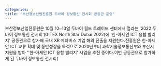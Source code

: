 ```yaml
---
categories: j
title: "부산정보산업진흥원 두바이 정보통신 전시회 공동관 운영"
---
```

부산정보산업진흥원은 10월 10~13일 두바이 월드 트레이드 센터에서 열리는 &#39;2022 두바이 정보통신 전시회&#39;(GITEX North Star Dubai 2022)에 &#39;한-아세안 ICT 융합 빌리지&#39; 공동관으로 참가해 국내 XR·메타버스 기업 해외 진출을 지원한다.진흥원은 한-아세안 ICT 교류 확대 및 동반성장을 목적으로 2020년부터 과학기술정보통신부와 부산시 지원을 받아 &#39;&#39;한-아세안 ICT 융합 빌리지&#39; 사업을 추진 중이다.이번 공동관으로 참가하게 된 두바이 정보통신 전시회(